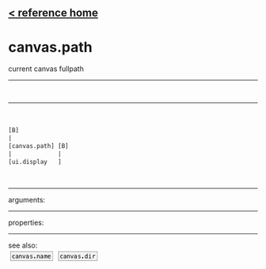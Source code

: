 [< reference home](ceammc_lib.html)
---

# canvas.path


current canvas fullpath

---

<br>


---


```


[B]
|
[canvas.path] [B]
|             |
[ui.display   ]

            
```

---
arguments:


---
properties:


---
see also:<br>
[![canvas.name](img/object_canvas.name.png)](canvas.name.html)
[![canvas.dir](img/object_canvas.dir.png)](canvas.dir.html)
